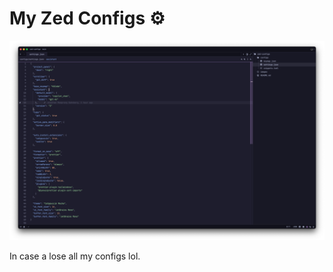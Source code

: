 # My Zed Configs ⚙️

![Screenshot of Zed editor](/images/zed-screenshot.png)

In case a lose all my configs lol.

